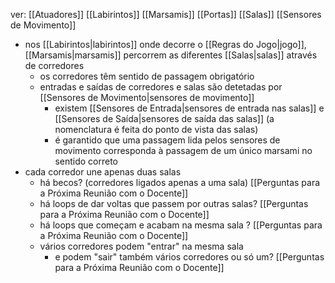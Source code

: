 ver:
	[[Atuadores]]
	[[Labirintos]]
	[[Marsamis]]
	[[Portas]]
	[[Salas]]
	[[Sensores de Movimento]]

- nos [[Labirintos|labirintos]] onde decorre o [[Regras do Jogo|jogo]], [[Marsamis|marsamis]] percorrem as diferentes [[Salas|salas]] através de corredores
	- os corredores têm sentido de passagem obrigatório
	- entradas e saídas de corredores e salas são detetadas por [[Sensores de Movimento|sensores de movimento]]
		- existem [[Sensores de Entrada|sensores de entrada nas salas]] e [[Sensores de Saída|sensores de saída das salas]] (a nomenclatura é feita do ponto de vista das salas)
		- é garantido que uma passagem lida pelos sensores de movimento corresponda à passagem de um único marsami no sentido correto
- cada corredor une apenas duas salas
	- há becos? (corredores ligados apenas a uma sala) [[Perguntas para a Próxima Reunião com o Docente]]
	- há loops de dar voltas que passem por outras salas? [[Perguntas para a Próxima Reunião com o Docente]]
	- há loops que começam e acabam na mesma sala ? [[Perguntas para a Próxima Reunião com o Docente]]
	- vários corredores podem "entrar" na mesma sala
		- e podem "sair" também vários corredores ou só um? [[Perguntas para a Próxima Reunião com o Docente]]
